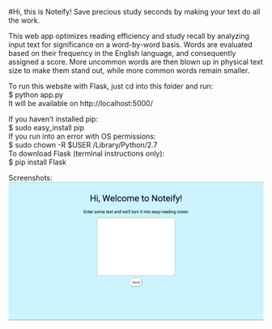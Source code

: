 #Hi, this is Noteify!
Save precious study seconds by making your text do all the work.

This web app optimizes reading efficiency and study recall by analyzing input text for significance on a word-by-word basis. Words are evaluated based on their frequency in the English language, and consequently assigned a score. More uncommon words are then blown up in physical text size to make them stand out, while more common words remain smaller.

To run this website with Flask, just cd into this folder and run:
<br />
$ python app.py
<br />
It will be available on http://localhost:5000/

If you haven’t installed pip:
<br />
$ sudo easy_install pip
<br />
If you run into an error with OS permissions:
<br />
$ sudo chown -R $USER /Library/Python/2.7
<br />
To download Flask (terminal instructions only):
<br />
$ pip install Flask

Screenshots:
<br />
![alt tag](screenshots/home.png)
